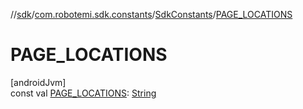 //[sdk](../../../index.md)/[com.robotemi.sdk.constants](../index.md)/[SdkConstants](index.md)/[PAGE_LOCATIONS](-p-a-g-e_-l-o-c-a-t-i-o-n-s.md)

# PAGE_LOCATIONS

[androidJvm]\
const val [PAGE_LOCATIONS](-p-a-g-e_-l-o-c-a-t-i-o-n-s.md): [String](https://kotlinlang.org/api/latest/jvm/stdlib/kotlin/-string/index.html)
